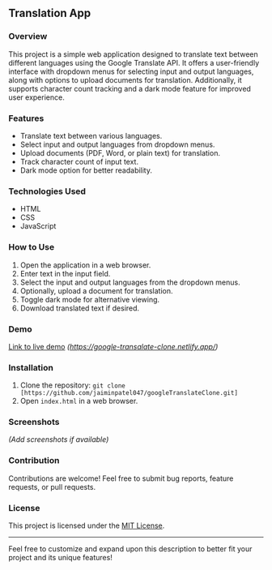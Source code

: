 ## Translation App

### Overview
This project is a simple web application designed to translate text between different languages using the Google Translate API. It offers a user-friendly interface with dropdown menus for selecting input and output languages, along with options to upload documents for translation. Additionally, it supports character count tracking and a dark mode feature for improved user experience.

### Features
- Translate text between various languages.
- Select input and output languages from dropdown menus.
- Upload documents (PDF, Word, or plain text) for translation.
- Track character count of input text.
- Dark mode option for better readability.

### Technologies Used
- HTML
- CSS
- JavaScript

### How to Use
1. Open the application in a web browser.
2. Enter text in the input field.
3. Select the input and output languages from the dropdown menus.
4. Optionally, upload a document for translation.
5. Toggle dark mode for alternative viewing.
6. Download translated text if desired.

### Demo
[Link to live demo](#) *(https://google-transalate-clone.netlify.app/)*

### Installation
1. Clone the repository: `git clone [https://github.com/jaiminpatel047/googleTranslateClone.git]`
2. Open `index.html` in a web browser.

### Screenshots
*(Add screenshots if available)*

### Contribution
Contributions are welcome! Feel free to submit bug reports, feature requests, or pull requests.

### License
This project is licensed under the [MIT License](LICENSE).

---

Feel free to customize and expand upon this description to better fit your project and its unique features!
